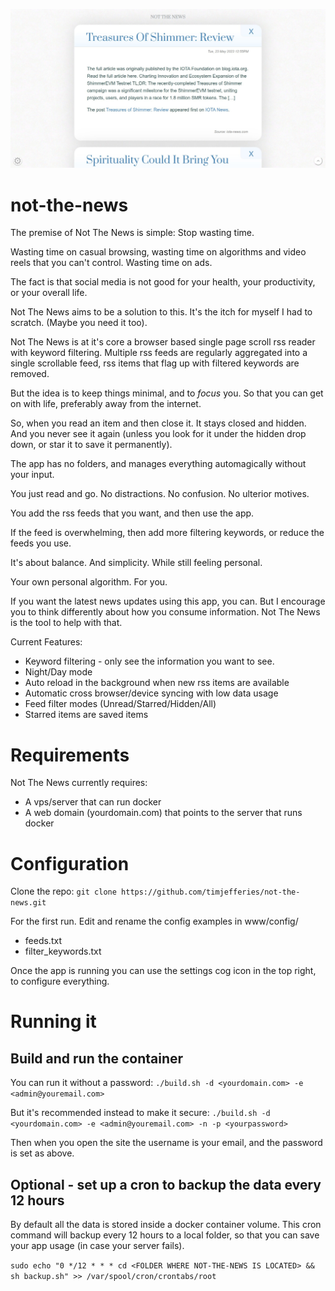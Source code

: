 ![image](screenshot.jpg)

# not-the-news
The premise of Not The News is simple: Stop wasting time.

Wasting time on casual browsing, wasting time on algorithms and video reels that you can't control. Wasting time on ads.


The fact is that social media is not good for your health, your productivity, or your overall life.


Not The News aims to be a solution to this. It's the itch for myself I had to scratch. (Maybe you need it too).


Not The News is at it's core a browser based single page scroll rss reader with keyword filtering.
Multiple rss feeds are regularly aggregated into a single scrollable feed, rss items that flag up with filtered keywords are removed.


But the idea is to keep things minimal, and to _focus_ you. So that you can get on with life, preferably away from the internet.


So, when you read an item and then close it. It stays closed and hidden. And you never see it again (unless you look for it under the hidden drop down, or star it to save it permanently). 


The app has no folders, and manages everything automagically without your input. 


You just read and go. No distractions. No confusion. No ulterior motives.

You add the rss feeds that you want, and then use the app. 

If the feed is overwhelming, then add more filtering keywords, or reduce the feeds you use.

It's about balance. And simplicity. While still feeling personal.


Your own personal algorithm. For you.


If you want the latest news updates using this app, you can. But I encourage you to think differently about how you consume information. Not The News is the tool to help with that.


Current Features:
- Keyword filtering - only see the information you want to see.
- Night/Day mode
- Auto reload in the background when new rss items are available
- Automatic cross browser/device syncing with low data usage
- Feed filter modes (Unread/Starred/Hidden/All)
- Starred items are saved items

# Requirements
Not The News currently requires:
- A vps/server that can run docker
- A web domain (yourdomain.com) that points to the server that runs docker

# Configuration
Clone the repo:
```git clone https://github.com/timjefferies/not-the-news.git```

For the first run. Edit and rename the config examples in
www/config/
- feeds.txt
- filter_keywords.txt

Once the app is running you can use the settings cog icon in the top right, to configure everything.

# Running it
## Build and run the container

You can run it without a password:
```./build.sh -d <yourdomain.com> -e <admin@youremail.com>```

But it's recommended instead to make it secure:
```./build.sh -d <yourdomain.com> -e <admin@youremail.com> -n -p <yourpassword>```

Then when you open the site the username is your email, and the password is set as above.

## Optional - set up a cron to backup the data every 12 hours

By default all the data is stored inside a docker container volume. This cron command will backup every 12 hours to a local folder, so that you can save your app usage (in case your server fails).

```sudo echo "0 */12 * * * cd <FOLDER WHERE NOT-THE-NEWS IS LOCATED> && sh backup.sh" >> /var/spool/cron/crontabs/root```
